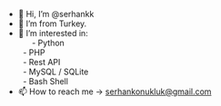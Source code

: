 - 👋 Hi, I’m @serhankk
- 🌱 I’m from Turkey.
- 👀 I’m interested in:
<br />&nbsp;&nbsp;&nbsp;&nbsp;&nbsp;&nbsp;- Python
<br />&nbsp;&nbsp;- PHP
<br />&nbsp;&nbsp;- Rest API
<br />&nbsp;&nbsp;- MySQL / SQLite
<br />&nbsp;&nbsp;- Bash Shell
- 📫 How to reach me -> serhankonukluk@gmail.com
